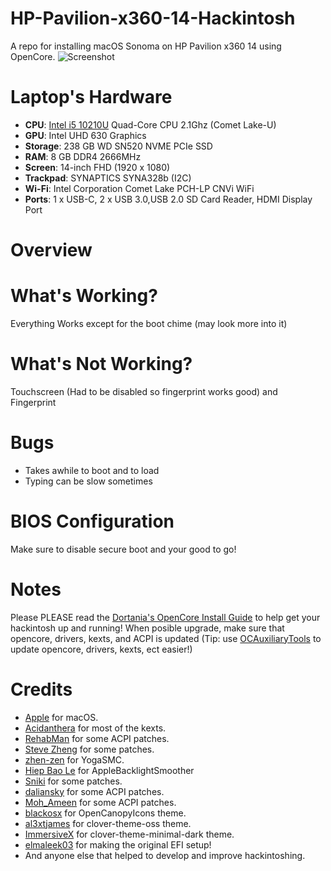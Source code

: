 # HP-Pavilion-x360-14-Hackintosh


A repo for installing macOS Sonoma on HP Pavilion x360 14 using OpenCore.
![Screenshot](https://github.com/user-attachments/assets/35d95cbb-147b-47fc-b6bb-3a0a4ee1f730)


# Laptop's Hardware 
- <b>CPU</b>: [Intel i5 10210U](https://www.intel.co.id/content/www/id/id/products/sku/195436/intel-core-i510210u-processor-6m-cache-up-to-4-20-ghz/specifications.html) Quad-Core CPU 2.1Ghz (Comet Lake-U)
- <b>GPU</b>: Intel UHD 630 Graphics 
- <b>Storage</b>: 238 GB WD SN520 NVME PCIe SSD
- <b>RAM</b>: 8 GB DDR4 2666MHz
- <b>Screen</b>: 14-inch FHD (1920 x 1080)
- <b>Trackpad</b>: SYNAPTICS SYNA328b (I2C)
- <b>Wi-Fi</b>: Intel Corporation Comet Lake PCH-LP CNVi WiFi
- <b>Ports</b>: 1 x USB-C, 2 x USB 3.0,USB 2.0 SD Card Reader, HDMI Display Port

# Overview 

# What's Working?
Everything Works except for the boot chime (may look more into it)

# What's Not Working?
Touchscreen (Had to be disabled so fingerprint works good) and Fingerprint

# Bugs
- Takes awhile to boot and to load
- Typing can be slow sometimes

# BIOS Configuration
Make sure to disable secure boot and your good to go!

# Notes
Please PLEASE read the [Dortania's OpenCore Install Guide](https://dortania.github.io/OpenCore-Install-Guide/) to help get your hackintosh up and running!
When posible upgrade, make sure that opencore, drivers, kexts, and ACPI is updated (Tip: use [OCAuxiliaryTools](https://github.com/ic005k/OCAuxiliaryTools) to update opencore, drivers, kexts, ect easier!)

# Credits
- [Apple](https://www.apple.com) for macOS.
- [Acidanthera](https://github.com/acidanthera) for most of the kexts.
- [RehabMan](https://github.com/RehabMan) for some ACPI patches.
- [Steve Zheng](https://github.com/stevezhengshiqi) for some patches.
- [zhen-zen](https://github.com/zhen-zen) for YogaSMC.
- [Hiep Bao Le](https://github.com/hieplpvip) for AppleBacklightSmoother
- [Sniki](https://github.com/Sniki) for some patches.
- [daliansky](https://github.com/daliansky) for some ACPI patches.
- [Moh_Ameen](https://github.com/ameenjuz) for some ACPI patches.
- [blackosx](https://github.com/blackosx/OpenCanopyIcons) for OpenCanopyIcons theme.
- [al3xtjames](https://github.com/al3xtjames) for clover-theme-oss theme.
- [ImmersiveX](https://github.com/ImmersiveX) for clover-theme-minimal-dark theme.
- [elmaleek03](https://github.com/elmaleek03) for making the original EFI setup!
- And anyone else that helped to develop and improve hackintoshing.
